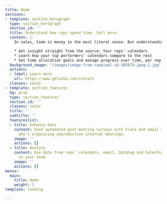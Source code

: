 ```yaml
---
title: Home
sections:
- template: section_herograph
  type: section_herograph
  section_id: ''
  title: Understand how reps spend time. Sell more.
  content: |-
    In sales, time is money in the most literal sense. But understanding how reps spend time is no easy task. With Aika, you:

    * Get insight straight from the source: Your reps' calendars
    * Learn how your top performers' calendars compare to the rest
    * Set time allocation goals and manage progress over time, per rep and team-wide
  background_image: "/images/image-from-rawpixel-id-385975-jpeg-1.jpg"
  actions:
  - label: Learn more
    url: https://www.getaika.com/contact
  classes: sales
- template: section_features
  bg: gray
  type: section_features
  section_id: ''
  classes: sales
  title: ''
  subtitle: ''
  featureslist:
  - title: Enhance data
    content: Send automated post-meeting surveys with Slack and email to find out
      who’s organizing unproductive internal meetings.
    image: ''
    actions: []
  - title: Analyze
    content: Use data from reps’ calendars, email, Datahug and Salesforce to get insight
      in your team
    image: ''
    actions: []
menus:
  main:
    title: Home
    weight: 1
template: landing

---
```

